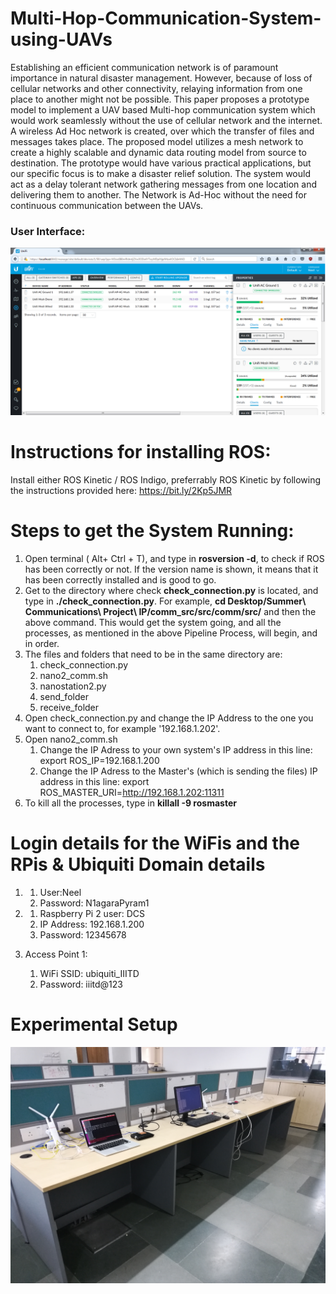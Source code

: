 # Multi-Hop-Communication-System-using-UAVs
Establishing an efficient communication network is of paramount importance in natural disaster management. However, because of loss of cellular networks and other connectivity, relaying information from one place to another might not be possible. This paper proposes a prototype model to implement a UAV based Multi-hop communication system which would work seamlessly without the use of cellular network and the internet. A wireless Ad Hoc network is created, over which the transfer of files and messages takes place. The proposed model utilizes a mesh network to create a highly scalable and dynamic data routing model from source to destination. The prototype would have various practical applications, but our specific focus is to make a disaster relief solution. The system would act as a delay tolerant network gathering messages from one location and delivering them to another. The Network is Ad-Hoc without the need for continuous communication between the UAVs.


### User Interface:
![](Screenshots/Unifi1.png)

# Instructions for installing ROS:
Install either ROS Kinetic / ROS Indigo, preferrably ROS Kinetic by following the instructions provided here: https://bit.ly/2Kp5JMR

# Steps to get the System Running:
1. Open terminal ( Alt+ Ctrl + T), and type in **rosversion -d**, to check if ROS has been correctly or not.
   If the version name is shown, it means that it has been correctly installed and is good to go.
2. Get to the directory where check **check_connection.py** is located, and type in **./check_connection.py**.
   For example, **cd Desktop/Summer\ Communications\ Project\ IP/comm_src/src/comm/src/** and then the above command.
   This would get the system going, and all the processes, as mentioned in the above Pipeline Process, will begin, and in order.
3. The files and folders that need to be in the same directory are: 
      1. check_connection.py
      2. nano2_comm.sh
      3. nanostation2.py
      4. send_folder
      5. receive_folder
4. Open check_connection.py and change the IP Address to the one you want to connect to, for example '192.168.1.202'.  
5. Open nano2_comm.sh
   1. Change the IP Adress to your own system's IP address in this line: export ROS_IP=192.168.1.200
   2. Change the IP Adress to the Master's (which is sending the files) IP address in this line: export ROS_MASTER_URI=http://192.168.1.202:11311
4. To kill all the processes, type in **killall -9 rosmaster**

# Login details for the WiFis and the RPis & Ubiquiti Domain details

1. 1. User:Neel
   2. Password: N1agaraPyram1

2. 1. Raspberry Pi
   2  user: DCS
   3. IP Address: 192.168.1.200
   4. Password: 12345678

3. Access Point 1:
   1. WiFi SSID: ubiquiti_IIITD
   2. Password: iiitd@123
   
   
# Experimental Setup   
![](Screenshots/ab.jpg)  
